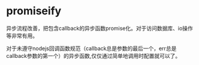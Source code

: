 # promiseify
异步流程改善，把包含callback的异步函数promise化。对于访问数据库、io操作等非常有用。

对于未遵守nodejs回调函数规范（callback总是参数的最后一个，err总是callback参数的第一个）的异步函数,仅仅通过简单地调用时配置就可以了。
